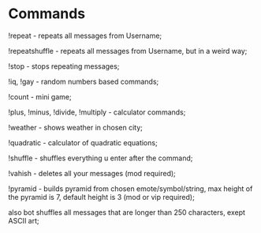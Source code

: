 # Commands
!repeat - repeats all messages from Username;
   
!repeatshuffle - repeats all messages from Username, but in a weird way;
   
!stop - stops repeating messages;
   
!iq, !gay - random numbers based commands;
   
!count - mini game;
   
!plus, !minus, !divide, !multiply - calculator commands;
   
!weather - shows weather in chosen city;
   
!quadratic - calculator of quadratic equations;
   
!shuffle - shuffles everything u enter after the command;
   
!vahish - deletes all your messages (mod required);
   
!pyramid - builds pyramid from chosen emote/symbol/string, max height of the pyramid is 7, default height is 3 (mod or vip required);
   
also bot shuffles all messages that are longer than 250 characters, exept ASCII art;
   
